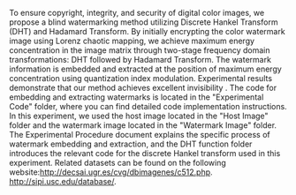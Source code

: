To ensure copyright, integrity, and security of digital color images, we propose a blind watermarking method utilizing Discrete Hankel Transform (DHT) and Hadamard Transform. By initially encrypting the color watermark image using Lorenz chaotic mapping, we achieve maximum energy concentration in the image matrix through two-stage frequency domain transformations: DHT followed by Hadamard Transform. The watermark information is embedded and extracted at the position of maximum energy concentration using quantization index modulation. Experimental results demonstrate that our method achieves excellent invisibility .
The code for embedding and extracting watermarks is located in the "Experimental Code" folder, where you can find detailed code implementation instructions. In this experiment, we used the host image located in the "Host Image" folder and the watermark image located in the "Watermark Image" folder. The Experimental Procedure document explains the specific process of watermark embedding and extraction, and the DHT function folder introduces the relevant code for the discrete Hankel transform used in this experiment.
Related datasets can be found on the following website:http://decsai.ugr.es/cvg/dbimagenes/c512.php.  http://sipi.usc.edu/database/.
